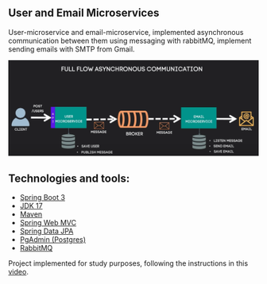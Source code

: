 ## User and Email Microservices

User-microservice and email-microservice, implemented asynchronous communication between them using messaging 
with rabbitMQ, implement sending emails with SMTP from Gmail.

![Screenshot_8.png](/flow-overview.png)

## Technologies and tools:

- [Spring Boot 3](https://spring.io/projects/spring-boot)
- [JDK 17](https://www.oracle.com/java/technologies/javase/jdk17-readme-downloads.html)
- [Maven](https://docs.spring.io/spring-boot/docs/current/maven-plugin/reference/htmlsingle/)
- [Spring Web MVC](https://docs.spring.io/spring-framework/reference/web/webmvc.html)
- [Spring Data JPA](https://spring.io/projects/spring-data-jpa)
- [PgAdmin (Postgres)](https://www.postgresql.org/)
- [RabbitMQ](https://www.rabbitmq.com/)

Project implemented for study purposes, following the instructions in this [video](https://www.youtube.com/watch?v=ZnECi2gatMs).
